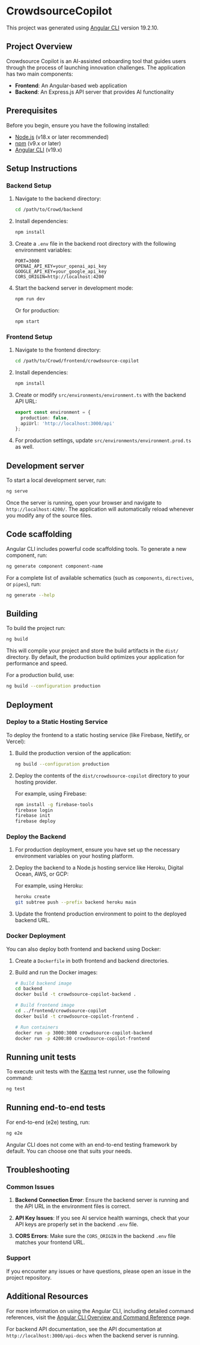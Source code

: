 # CrowdsourceCopilot

This project was generated using [Angular CLI](https://github.com/angular/angular-cli) version 19.2.10.

## Project Overview

Crowdsource Copilot is an AI-assisted onboarding tool that guides users through the process of launching innovation challenges. The application has two main components:

- **Frontend**: An Angular-based web application
- **Backend**: An Express.js API server that provides AI functionality

## Prerequisites

Before you begin, ensure you have the following installed:
- [Node.js](https://nodejs.org/) (v18.x or later recommended)
- [npm](https://www.npmjs.com/) (v9.x or later)
- [Angular CLI](https://angular.io/cli) (v19.x)

## Setup Instructions

### Backend Setup

1. Navigate to the backend directory:
   ```bash
   cd /path/to/Crowd/backend
   ```

2. Install dependencies:
   ```bash
   npm install
   ```

3. Create a `.env` file in the backend root directory with the following environment variables:
   ```
   PORT=3000
   OPENAI_API_KEY=your_openai_api_key
   GOOGLE_API_KEY=your_google_api_key
   CORS_ORIGIN=http://localhost:4200
   ```
   
4. Start the backend server in development mode:
   ```bash
   npm run dev
   ```
   
   Or for production:
   ```bash
   npm start
   ```

### Frontend Setup

1. Navigate to the frontend directory:
   ```bash
   cd /path/to/Crowd/frontend/crowdsource-copilot
   ```

2. Install dependencies:
   ```bash
   npm install
   ```

3. Create or modify `src/environments/environment.ts` with the backend API URL:
   ```typescript
   export const environment = {
     production: false,
     apiUrl: 'http://localhost:3000/api'
   };
   ```

4. For production settings, update `src/environments/environment.prod.ts` as well.

## Development server

To start a local development server, run:

```bash
ng serve
```

Once the server is running, open your browser and navigate to `http://localhost:4200/`. The application will automatically reload whenever you modify any of the source files.

## Code scaffolding

Angular CLI includes powerful code scaffolding tools. To generate a new component, run:

```bash
ng generate component component-name
```

For a complete list of available schematics (such as `components`, `directives`, or `pipes`), run:

```bash
ng generate --help
```

## Building

To build the project run:

```bash
ng build
```

This will compile your project and store the build artifacts in the `dist/` directory. By default, the production build optimizes your application for performance and speed.

For a production build, use:
```bash
ng build --configuration production
```

## Deployment

### Deploy to a Static Hosting Service

To deploy the frontend to a static hosting service (like Firebase, Netlify, or Vercel):

1. Build the production version of the application:
   ```bash
   ng build --configuration production
   ```

2. Deploy the contents of the `dist/crowdsource-copilot` directory to your hosting provider.

   For example, using Firebase:
   ```bash
   npm install -g firebase-tools
   firebase login
   firebase init
   firebase deploy
   ```

### Deploy the Backend

1. For production deployment, ensure you have set up the necessary environment variables on your hosting platform.

2. Deploy the backend to a Node.js hosting service like Heroku, Digital Ocean, AWS, or GCP:

   For example, using Heroku:
   ```bash
   heroku create
   git subtree push --prefix backend heroku main
   ```

3. Update the frontend production environment to point to the deployed backend URL.

### Docker Deployment

You can also deploy both frontend and backend using Docker:

1. Create a `Dockerfile` in both frontend and backend directories.

2. Build and run the Docker images:
   ```bash
   # Build backend image
   cd backend
   docker build -t crowdsource-copilot-backend .
   
   # Build frontend image
   cd ../frontend/crowdsource-copilot
   docker build -t crowdsource-copilot-frontend .
   
   # Run containers
   docker run -p 3000:3000 crowdsource-copilot-backend
   docker run -p 4200:80 crowdsource-copilot-frontend
   ```

## Running unit tests

To execute unit tests with the [Karma](https://karma-runner.github.io) test runner, use the following command:

```bash
ng test
```

## Running end-to-end tests

For end-to-end (e2e) testing, run:

```bash
ng e2e
```

Angular CLI does not come with an end-to-end testing framework by default. You can choose one that suits your needs.

## Troubleshooting

### Common Issues

1. **Backend Connection Error**: Ensure the backend server is running and the API URL in the environment files is correct.

2. **API Key Issues**: If you see AI service health warnings, check that your API keys are properly set in the backend `.env` file.

3. **CORS Errors**: Make sure the `CORS_ORIGIN` in the backend `.env` file matches your frontend URL.

### Support

If you encounter any issues or have questions, please open an issue in the project repository.

## Additional Resources

For more information on using the Angular CLI, including detailed command references, visit the [Angular CLI Overview and Command Reference](https://angular.dev/tools/cli) page.

For backend API documentation, see the API documentation at `http://localhost:3000/api-docs` when the backend server is running.
